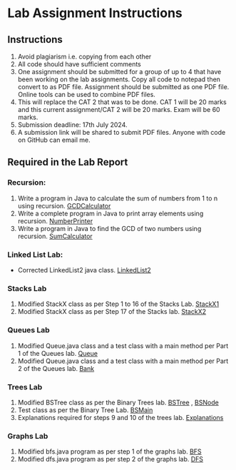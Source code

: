 # Lab Assignment Instructions

## Instructions

1. Avoid plagiarism i.e. copying from each other
2. All code should have sufficient comments
3. One assignment should be submitted for a group of up to 4 that have been working on the lab assignments. Copy all code to notepad then convert to as PDF file. Assignment should be submitted as one PDF file. Online tools can be used to combine PDF files.
4. This will replace the CAT 2 that was to be done. CAT 1 will be 20 marks and this current assignment/CAT 2 will be 20 marks. Exam will be 60 marks.
5. Submission deadline: 17th July 2024.
6. A submission link will be shared to submit PDF files. Anyone with code on GitHub can email me.

## Required in the Lab Report

### Recursion:
1. Write a program in Java to calculate the sum of numbers from 1 to n using recursion. [GCDCalculator](Recursion/GCDCalculator.java)
2. Write a complete program in Java to print array elements using recursion. [NumberPrinter](Recursion/NumberPrinter.java)
3. Write a program in Java to find the GCD of two numbers using recursion. [SumCalculator](Recursion/SumCalculator.java)

### Linked List Lab:
- Corrected LinkedList2 java class. [LinkedList2](LinkedList/LinkedList2.java)

### Stacks Lab
1. Modified StackX class as per Step 1 to 16 of the Stacks Lab. [StackX1](Stacks/StackX1.java)
2. Modified StackX class as per Step 17 of the Stacks lab. [StackX2](Stacks/StackX2.java)

### Queues Lab
1. Modified Queue.java class and a test class with a main method per Part 1 of the Queues lab. [Queue](Queue/Queue.java)
2. Modified Queue.java class and a test class with a main method per Part 2 of the Queues lab. [Bank](Queue/Bank.java)

### Trees Lab
1. Modified BSTree class as per the Binary Trees lab. [BSTree](Trees/Problem_a/BSTree.java) , [BSNode](Trees/Problem_a/BSTNode.java)
2. Test class as per the Binary Tree Lab. [BSMain](Trees/BSMain.java)
3. Explanations required for steps 9 and 10 of the trees lab. [Explanations](Trees/Explanations.md)

### Graphs Lab
1. Modified bfs.java program as per step 1 of the graphs lab. [BFS](Graphs/BFS/BFS.java)
2. Modified dfs.java program as per step 2 of the graphs lab. [DFS](Graphs/DFS/DFS.java)
